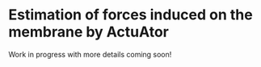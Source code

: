 # Estimation of forces induced on the membrane by ActuAtor

Work in progress with more details coming soon!
